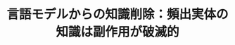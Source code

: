 ---
title: 言語モデルからの知識削除：頻出実体の知識は副作用が破滅的
layout: post
has_content: false
venue: "Proceedings of the Thirtieth Annual Meeting of the Association for Natural Language Processing (NLP 2024)"
authors:
  - "高橋良允"
  - "鴨田豪"
  - "Benjamin Heinzerling"
  - "坂口慶祐"
  - "乾健太郎"
year: 2024
month: 3
rank: 0
links:
  - name: "Abstract"
    url: "https://www.anlp.jp/proceedings/annual_meeting/2024/pdf_dir/P10-3.pdf"
    type: "normal"
  - name: "Conference"
    url: "https://www.anlp.jp/nlp2024/"
    type: "normal"
  - name: "Researcher Encouragement Award (18/427)"
    url: "https://www.anlp.jp/nlp2024/award.html"
    type: "award"
---